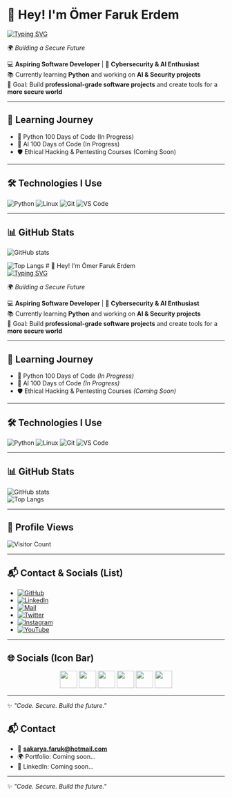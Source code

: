 # 👋 Hey! I'm Ömer Faruk Erdem  
[![Typing SVG](https://readme-typing-svg.herokuapp.com?size=24&color=00FF00&lines=Aspiring+Software+Developer;Cybersecurity+%26+AI+Enthusiast;Building+a+Secure+Future)](https://git.io/typing-svg)


🌍 *Building a Secure Future*  

💻 **Aspiring Software Developer** | 🔐 **Cybersecurity & AI Enthusiast**  
📚 Currently learning **Python** and working on **AI & Security projects**  
🎯 Goal: Build **professional-grade software projects** and create tools for a **more secure world**  

---

## 🚀 Learning Journey
- 🐍 Python 100 Days of Code (In Progress)  
- 🤖 AI 100 Days of Code (In Progress)  
- 🛡️ Ethical Hacking & Pentesting Courses (Coming Soon)  

---

## 🛠️ Technologies I Use
![Python](https://img.shields.io/badge/Python-3776AB?style=flat&logo=python&logoColor=white)
![Linux](https://img.shields.io/badge/Linux-FCC624?style=flat&logo=linux&logoColor=black)
![Git](https://img.shields.io/badge/Git-F05032?style=flat&logo=git&logoColor=white)
![VS Code](https://img.shields.io/badge/VSCode-007ACC?style=flat&logo=visual-studio-code&logoColor=white)

---

## 📊 GitHub Stats
![GitHub stats](https://github-readme-stats.vercel.app/api?username=1FARUKERDEM&show_icons=true&theme=radical)  

![Top Langs](https://github-readme-stats.vercel.app/api/top-langs/?username=1FARUKERDEM&layout=compact&theme=radical)  # 👋 Hey! I'm Ömer Faruk Erdem  
[![Typing SVG](https://readme-typing-svg.herokuapp.com?size=24&color=00FF00&lines=Aspiring+Software+Developer;Cybersecurity+%26+AI+Enthusiast;Building+a+Secure+Future)](https://git.io/typing-svg)

🌍 *Building a Secure Future*  

💻 **Aspiring Software Developer** | 🔐 **Cybersecurity & AI Enthusiast**  
📚 Currently learning **Python** and working on **AI & Security projects**  
🎯 Goal: Build **professional-grade software projects** and create tools for a **more secure world**  

---

## 🚀 Learning Journey
- 🐍 Python 100 Days of Code *(In Progress)*  
- 🤖 AI 100 Days of Code *(In Progress)*  
- 🛡️ Ethical Hacking & Pentesting Courses *(Coming Soon)*  

---

## 🛠️ Technologies I Use
![Python](https://img.shields.io/badge/Python-3776AB?style=flat&logo=python&logoColor=white)
![Linux](https://img.shields.io/badge/Linux-FCC624?style=flat&logo=linux&logoColor=black)
![Git](https://img.shields.io/badge/Git-F05032?style=flat&logo=git&logoColor=white)
![VS Code](https://img.shields.io/badge/VSCode-007ACC?style=flat&logo=visual-studio-code&logoColor=white)

---

## 📊 GitHub Stats
![GitHub stats](https://github-readme-stats.vercel.app/api?username=1FARUKERDEM&show_icons=true&theme=radical&hide_border=true)  
![Top Langs](https://github-readme-stats.vercel.app/api/top-langs/?username=1FARUKERDEM&layout=compact&theme=radical&hide_border=true)  

---

## 👀 Profile Views
![Visitor Count](https://komarev.com/ghpvc/?username=1FARUKERDEM&label=Profile%20Views&color=brightgreen&style=flat)

---

## 📬 Contact & Socials (List)
- [![GitHub](https://img.shields.io/badge/GitHub-000?style=flat&logo=github&logoColor=white)](https://github.com/1FARUKERDEM)  
- [![LinkedIn](https://img.shields.io/badge/LinkedIn-0077B5?style=flat&logo=linkedin&logoColor=white)](https://linkedin.com/in/USERNAME)  
- [![Mail](https://img.shields.io/badge/Email-D14836?style=flat&logo=gmail&logoColor=white)](mailto:sakarya.faruk@hotmail.com)  
- [![Twitter](https://img.shields.io/badge/Twitter-1DA1F2?style=flat&logo=twitter&logoColor=white)](https://twitter.com/USERNAME)  
- [![Instagram](https://img.shields.io/badge/Instagram-E4405F?style=flat&logo=instagram&logoColor=white)](https://instagram.com/USERNAME)  
- [![YouTube](https://img.shields.io/badge/YouTube-FF0000?style=flat&logo=youtube&logoColor=white)](https://youtube.com/@USERNAME)  

---

## 🌐 Socials (Icon Bar)
<p align="center">
  <a href="https://github.com/1FARUKERDEM"><img src="https://skillicons.dev/icons?i=github" width="40px"/></a>
  <a href="https://linkedin.com/in/USERNAME"><img src="https://skillicons.dev/icons?i=linkedin" width="40px"/></a>
  <a href="mailto:sakarya.faruk@hotmail.com"><img src="https://img.icons8.com/fluency/48/000000/mail.png" width="40px"/></a>
  <a href="https://twitter.com/USERNAME"><img src="https://skillicons.dev/icons?i=twitter" width="40px"/></a>
  <a href="https://instagram.com/USERNAME"><img src="https://skillicons.dev/icons?i=instagram" width="40px"/></a>
  <a href="https://youtube.com/@USERNAME"><img src="https://skillicons.dev/icons?i=youtube" width="40px"/></a>
</p>

---

✨ *"Code. Secure. Build the future."*  



## 📬 Contact
- 📧 **sakarya.faruk@hotmail.com**  
- 🌍 Portfolio: Coming soon...  
- 💼 LinkedIn: Coming soon...  

---
✨ *"Code. Secure. Build the future."*  
